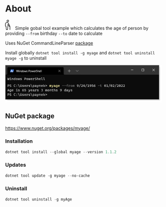 ﻿# About

![image](assets/age.png) &nbsp;&nbsp;
Simple gobal tool example which calculates the age of person by providing `--from` birthday `--to` date to calculate

Uses NuGet CommandLineParser [package](https://www.nuget.org/packages/CommandLineParser/2.8.0)

Install globally `dotnet tool install -g myage` and `dotnet tool uninstall myage -g` to uninstall

![Tool](assets/tool.png)

## NuGet package


https://www.nuget.org/packages/myage/

### Installation

```powershell
dotnet tool install --global myage --version 1.1.2
```

### Updates

```powershell
dotnet tool update -g myage --no-cache
```

### Uninstall

```powershell
dotnet tool uninstall -g myAge
```
